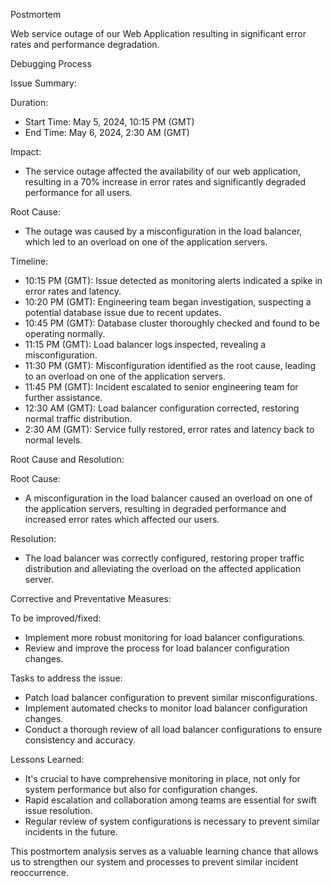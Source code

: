 Postmortem

Web service outage of our Web Application resulting in significant error rates and performance degradation.

Debugging Process

Issue Summary:

Duration:
- Start Time: May 5, 2024, 10:15 PM (GMT)
- End Time: May 6, 2024, 2:30 AM (GMT)

Impact:

- The service outage affected the availability of our web application, resulting in a 70% increase in error rates and significantly degraded performance for all users.

Root Cause:

- The outage was caused by a misconfiguration in the load balancer, which led to an overload on one of the application servers.

Timeline:
- 10:15 PM (GMT): Issue detected as monitoring alerts indicated a spike in error rates and latency.
- 10:20 PM (GMT): Engineering team began investigation, suspecting a potential database issue due to recent updates.
- 10:45 PM (GMT): Database cluster thoroughly checked and found to be operating normally.
- 11:15 PM (GMT): Load balancer logs inspected, revealing a misconfiguration.
- 11:30 PM (GMT): Misconfiguration identified as the root cause, leading to an overload on one of the application servers.
- 11:45 PM (GMT): Incident escalated to senior engineering team for further assistance.
- 12:30 AM (GMT): Load balancer configuration corrected, restoring normal traffic distribution.
- 2:30 AM (GMT): Service fully restored, error rates and latency back to normal levels.

Root Cause and Resolution:

Root Cause:

- A misconfiguration in the load balancer caused an overload on one of the application servers, resulting in degraded performance and increased error rates which affected our users.

Resolution:

- The load balancer was correctly configured, restoring proper traffic distribution and alleviating the overload on the affected application server.

Corrective and Preventative Measures:

To be improved/fixed:
- Implement more robust monitoring for load balancer configurations.
- Review and improve the process for load balancer configuration changes.

Tasks to address the issue:
- Patch load balancer configuration to prevent similar misconfigurations.
- Implement automated checks to monitor load balancer configuration changes.
- Conduct a thorough review of all load balancer configurations to ensure consistency and accuracy.

Lessons Learned:
- It's crucial to have comprehensive monitoring in place, not only for system performance but also for configuration changes.
- Rapid escalation and collaboration among teams are essential for swift issue resolution.
- Regular review of system configurations is necessary to prevent similar incidents in the future.

This postmortem analysis serves as a valuable learning chance that allows us to strengthen our system and processes to prevent similar incident reoccurrence.

